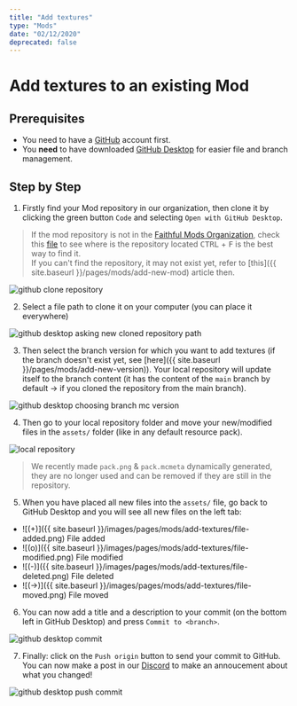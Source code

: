 ```yaml
---
title: "Add textures"
type: "Mods"
date: "02/12/2020"
deprecated: false
---
```


# Add textures to an **existing** Mod

## Prerequisites

- You need to have a [GitHub](https://github.com/) account first.  
- You **need** to have downloaded [GitHub Desktop](https://desktop.github.com/) for easier file and branch management.

## Step by Step

1. Firstly find your Mod repository in our organization, then clone it by clicking the green button `Code` and selecting `Open with GitHub Desktop`.  
> If the mod repository is not in the [Faithful Mods Organization](https://github.com/Faithful-Mods), check this [file](https://api.faithfulpack.net/v2/mods/raw) to see where is the repository located <kbd>CTRL</kbd> + <kbd>F</kbd> is the best way to find it.  
> If you can't find the repository, it may not exist yet, refer to [this]({{ site.baseurl }}/pages/mods/add-new-mod) article then.

<img src="{{ site.baseurl }}/images/pages/mods/add-textures/github-clone.png" alt="github clone repository" class="center" loading="lazy">

2. Select a file path to clone it on your computer (you can place it everywhere)  
<img src="{{ site.baseurl }}/images/pages/mods/add-textures/github-desktop-clone.png" alt="github desktop asking new cloned repository path" class="center" loading="lazy">

3. Then select the branch version for which you want to add textures (if the branch doesn't exist yet, see [here]({{ site.baseurl }}/pages/mods/add-new-version)). Your local repository will update itself to the branch content (it has the content of the `main` branch by default → if you cloned the repository from the main branch).  
<img src="{{ site.baseurl }}/images/pages/mods/add-textures/github-desktop-select-branch.png" alt="github desktop choosing branch mc version" class="center" loading="lazy">

4. Then go to your local repository folder and move your new/modified files in the `assets/` folder (like in any default resource pack).
<img src="{{ site.baseurl }}/images/pages/mods/add-textures/folder-example.png" alt="local repository" class="center" loading="lazy">

> We recently made `pack.png` & `pack.mcmeta` dynamically generated, they are no longer used and can be removed if they are still in the repository.

5. When you have placed all new files into the `assets/` file, go back to GitHub Desktop and you will see all new files on the left tab:

- ![(+)]({{ site.baseurl }}/images/pages/mods/add-textures/file-added.png) File added
- ![(o)]({{ site.baseurl }}/images/pages/mods/add-textures/file-modified.png) File modified
- ![(-)]({{ site.baseurl }}/images/pages/mods/add-textures/file-deleted.png) File deleted
- ![(→)]({{ site.baseurl }}/images/pages/mods/add-textures/file-moved.png) File moved

6. You can now add a title and a description to your commit (on the bottom left in GitHub Desktop) and press `Commit to <branch>`.  
<img src="{{ site.baseurl }}/images/pages/mods/add-textures/github-desktop-commit.png" alt="github desktop commit" class="center" loading="lazy">

7. Finally: click on the `Push origin` button to send your commit to GitHub. You can now make a post in our [Discord](https://discord.com/invite/QF2CAX7) to make an annoucement about what you changed!  
<img src="{{ site.baseurl }}/images/pages/mods/add-textures/github-desktop-push.png" alt="github desktop push commit" class="center" loading="lazy">
